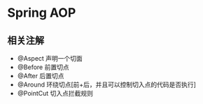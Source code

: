 <!--
 * @Author: WeiHong Ran
 * @Date: 2019-10-20 16:04:40
 * @LastEditors: WeiHong Ran
 * @LastEditTime: 2019-10-20 16:07:39
 * @Description: Nothing
 -->
# Spring AOP

## 相关注解

- @Aspect 声明一个切面
- @Before 前置切点
- @After 后置切点
- @Around 环绕切点[前+后，并且可以控制切入点的代码是否执行]
- @PointCut 切入点拦截规则
